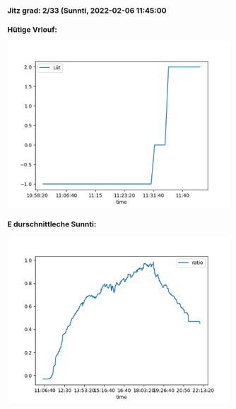 ### Jitz grad: 2/33 (Sunnti, 2022-02-06 11:45:00

### Hütige Vrlouf:
![Graph](Today.png)

### E durschnittleche Sunnti:
![Graph](Sunnti.png)